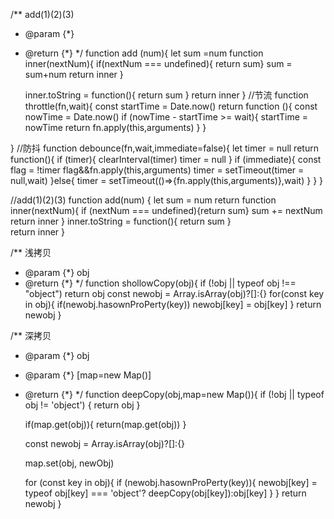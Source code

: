 
/** add(1)(2)(3)
 * @param {*} 
 * @return {*} 
 */ 
function add (num){
	let sum =num
	function inner(nextNum){
		if(nextNum === undefined){ return sum}
		sum = sum+num
		return inner
	}
	
	inner.toString = function(){
		return sum
	}
	return inner
}
//节流
function throttle(fn,wait){
	const startTime = Date.now()
	return function (){
		const nowTime = Date.now()
		if (nowTime - startTime >= wait){
			startTime = nowTime
			return fn.apply(this,arguments)
		}
	}

}
//防抖
function debounce(fn,wait,immediate=false){
	let timer = null
	return function(){
		if (timer){
			clearInterval(timer)
			timer = null
		}
		if (immediate){
			const flag = !timer
			flag&&fn.apply(this,arguments)
			timer = setTimeout(timer = null,wait)
		}else{
			timer = setTimeout(()=>{fn.apply(this,arguments)},wait)
		}
	}
}

//add(1)(2)(3)
function add(num) {
	let sum = num
	return function inner(nextNum){
		if (nextNum === undefined){return sum}
		sum += nextNum
		return inner
	}
	inner.toString = function(){
		return sum
	}		
	return inner
}

/** 浅拷贝
 * @param {*} obj
 * @return {*} 
 */
function shollowCopy(obj){
	if (!obj || typeof obj !== "object")
		return obj
	const newobj = Array.isArray(obj)?[]:{}
	for(const key in obj){
		if(newobj.hasownProPerty(key))
			newobj[key] = obj[key]
	}
	return newobj
}

/** 深拷贝
 * @param {*} obj
 * @param {*} [map=new Map()]
 * @return {*} 
 */
function deepCopy(obj,map=new Map()){
	if (!obj || typeof obj != 'object') {
		return obj
	}
	
	if(map.get(obj)){
		return(map.get(obj))
	}

	const newobj = Array.isArray(obj)?[]:{}

	map.set(obj, newObj)

	for (const key in obj){
		if (newobj.hasownProPerty(key)){
			newobj[key] = typeof obj[key] === 'object'? deepCopy(obj[key]):obj[key]
		}
	}
	return newobj
}

<!--stackedit_data:
eyJoaXN0b3J5IjpbMTQ4NzExMzA4OF19
-->